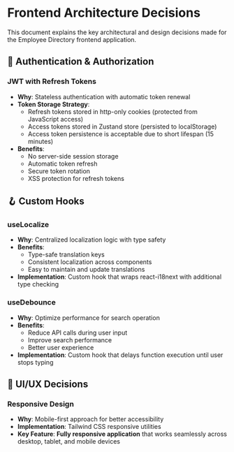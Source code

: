 # Frontend Architecture Decisions

This document explains the key architectural and design decisions made for the Employee Directory frontend application.

## 🔐 Authentication & Authorization

### **JWT with Refresh Tokens**

- **Why**: Stateless authentication with automatic token renewal
- **Token Storage Strategy**:
    - Refresh tokens stored in http-only cookies (protected from JavaScript access)
    - Access tokens stored in Zustand store (persisted to localStorage)
    - Access token persistence is acceptable due to short lifespan (15 minutes)
- **Benefits**:
    - No server-side session storage
    - Automatic token refresh
    - Secure token rotation
    - XSS protection for refresh tokens

## 🪝 Custom Hooks

### **useLocalize**

- **Why**: Centralized localization logic with type safety
- **Benefits**:
    - Type-safe translation keys
    - Consistent localization across components
    - Easy to maintain and update translations
- **Implementation**: Custom hook that wraps react-i18next with additional type checking

### **useDebounce**

- **Why**: Optimize performance for search operation
- **Benefits**:
    - Reduce API calls during user input
    - Improve search performance
    - Better user experience
- **Implementation**: Custom hook that delays function execution until user stops typing

## 🎨 UI/UX Decisions

### **Responsive Design**

- **Why**: Mobile-first approach for better accessibility
- **Implementation**: Tailwind CSS responsive utilities
- **Key Feature**: **Fully responsive application** that works seamlessly across desktop, tablet, and mobile devices
